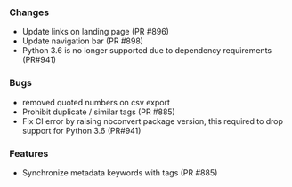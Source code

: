 ### Changes
- Update links on landing page (PR #896)
- Update navigation bar (PR #898)
- Python 3.6 is no longer supported due to dependency requirements (PR#941)

### Bugs
- removed quoted numbers on csv export
- Prohibit duplicate / similar tags (PR #885)
- Fix CI error by raising nbconvert package version, this required to drop support for Python 3.6 (PR#941)

### Features
- Synchronize metadata keywords with tags (PR #885)